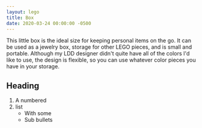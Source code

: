 ```yaml
---
layout: lego
title: Box
date: 2020-03-24 00:00:00 -0500
---
```


This little box is the ideal size for keeping personal items on the go. It can be used as a jewelry box, storage for other LEGO pieces, and is small and portable. Although my LDD designer didn't quite have all of the colors I'd like to use, the design is flexible, so you can use whatever color pieces you have in your storage.

## Heading

1. A numbered
2. list
    * With some
    * Sub bullets
